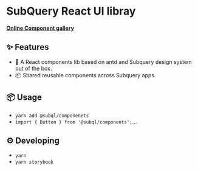 # SubQuery React UI libray

**[Online Component gallery](https://subquery.github.io/subquery-component-library/?path=/story/docs-quick-start--page)**

## ✨ Features

- 🌈 A React components lib based on antd and Subquery design system out of the box.
- 📦 Shared reusable components across Subquery apps.

## 📦 Usage

- `yarn add @subql/componenets`
- `import { Button } from '@subql/components';`...

## ⚙️ Developing

- `yarn`
- `yarn storybook`

